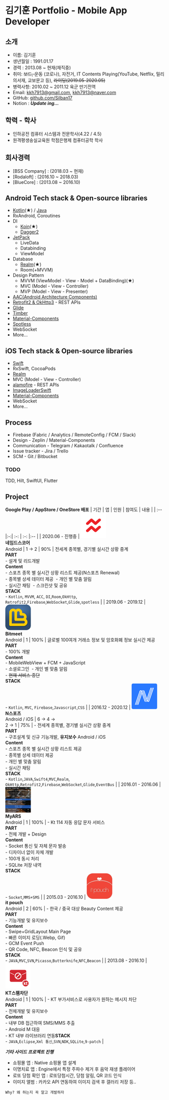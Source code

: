 
# 김기훈 Portfolio - Mobile App Developer

## 소개
- 이름: 김기훈
- 생년월일 : 1991.01.17
- 경력 : 2013.08 ~ 현재(재직중)
- 취미: ~~보드, 운동~~ (코로나), 자전거, IT Contents Playing(YouTube, Netflix, 밀리의서재, 교보문고 등), ~~라이딩(2019.05-2020.05)~~
- 병력사항: 2010.02 ~ 2011.12 육군 만기전역
- Email: kkh7913@gmail.com, kkh7913@naver.com
- GitHub: [github.com/Silban17](https://github.com/Silban17)
- Notion : ***Update ing...***

## 학력 - 학사
- 인하공전 컴퓨터 시스템과 전문학사(4.22 / 4.5)
- 원격평생숭실교육원 학점은행제 컴퓨터공학 학사

## 회사경력
- [BSS Company] : (2018.03 ~ 현재)
- [Rodaloft] : (2016.10 ~ 2018.03)
- [BlueCore] : (2013.08 ~ 2016.10)

## Android Tech stack & Open-source libraries
- [Kotlin](https://kotlinlang.org/)(★) / [Java](https://www.java.com/)
- RxAndroid, Coroutines
- DI
  - [Koin](https://github.com/InsertKoinIO/koin)(★)
  - [Dagger2](https://dagger.dev/)
- [JetPack](https://developer.android.com/jetpack)
  - LiveData
  - Databinding
  - ViewModel
- Database
  - [Realm](https://realm.io/kr/)(★)
  - Room(+MVVM)
- Design Pattern
  - MVVM (ViewModel - View - Model + DataBinding)(★)
  - MVC (Model - View - Controller)
  - MVP (Model - View - Presenter)
- [AAC(Android Architecture Components)](https://developer.android.com/jetpack/guide?authuser=2)
- [Retrofit2 & OkHttp3](https://github.com/square/retrofit) - REST APIs
- [Glide](https://github.com/bumptech/glide)
- [Timber](https://github.com/JakeWharton/timber)
- [Material-Components](https://github.com/material-components/material-components-android)
- [Spotless](https://github.com/diffplug/spotless)
- WebSocket
 - More...
 
 ## iOS Tech stack & Open-source libraries
- [Swift](https://developer.apple.com/swift/)
- RxSwift, CocoaPods
- [Realm](https://realm.io/kr/)
- MVC (Model - View - Controller)
- [alamofire](https://github.com/Alamofire/Alamofire) - REST APIs
- [ImageLoaderSwift](https://github.com/hirohisa/ImageLoaderSwift)
- [Material-Components](https://github.com/material-components/material-components-android)
- WebSocket
 - More...
 
 ## Process
- Firebase (Fabric / Analytics / RemoteConfig / FCM / Slack)
- Design - Zeplin / Material-Components
- Communication - Telegram / Kakaotalk / Confluence
- Issue tracker - Jira / Trello
- SCM - Git / Bitbucket

### TODO
TDD, Hilt, SwiftUI, Flutter

 ## Project
 **Google Play / AppStore / OneStore 배포**
 | 기간 | 앱 | 인원 | 참여도 | 내용 |
 | :-- |:-:| :-: |  :-:  |:-- |
| 2020.06 - 진행중 | <a href="https://play.google.com/store/apps/details?id=com.bss.sports" target="_blank"><img src="Image/ico_named.png" width="80" height="80"></a><br>**네임드스코어**<br>Android | 1 -> 2 | 90% | 전세계 종목별, 경기별 실시간 상황 중계<br>**PART**<br>  - 설계 및 리드개발<br> **Content**<br>- 스포츠 종목 별 실시간 상황 리스트 제공(N스포츠 Renewal)<br>- 종목별 상세 데이터 제공&nbsp;&nbsp;- 개인 별 맞춤 알림<br>- 실시간 채팅&nbsp;&nbsp;- 스크린샷 및 공유<br>**STACK**<br>- `Kotlin`, `MVVM`, `ACC`, `DI`,`Room`,`OkHttp`,<br>`Retrofit2`,`Firebase`,`WebSocket`,`Glide`,`spotless` |
| 2019.06 - 2019.12 | <img src="Image/ico_bitmeet.png" width="80" height="80"><br>**Bitmeet**<br>Android | 1 | 100% | 글로벌 100여개 거래소 정보 및 암호화폐 정보 실시간 제공<br>**PART**<br>  - 100% 개발<br> **Content**<br>- MobileWebView + FCM + JavaScript<br>- 소셜로그인&nbsp;&nbsp;- 개인 별 맞춤 알림<br>- ~~현재 서비스 중단~~<br>**STACK**<br>- `Kotlin`, `MVC`, `Firebase`,`Javascript`,`CSS` |
| 2016.12 - 2020.12 | <a href="https://onesto.re/0000712067" target="_blank"><img src="Image/ico_nsports.png" width="80" height="80"></a><br>**N스포츠**<br>Android / iOS | 6 -> 4 -><br> 2 -> 1 | 75% | - 전세계 종목별, 경기별 실시간 상황 중계 <br> **PART**<br>- 구조설계 및 신규 기능개발, <b>유지보수</b> Android / iOS<br> **Content**<br>- 스포츠 종목 별 실시간 상황 리스트 제공<br>- 종목별 상세 데이터 제공<br>- 개인 별 맞춤 알림<br>- 실시간 채팅<br>**STACK**<br> - `Kotlin`,`JAVA`,`Swift4`,`MVC`,`Realm`,<br>`OkHttp`,`Retrofit2`,`Firebase`,`WebSocket`,`Glide`,`EventBus` |
| 2016.01 - 2016.06 |<img src="Image/myArs.png" width="80" height="80"><br>**MyARS**<br>Android | 1 | 100% | - Kt 114 자동 응답 문자 서비스<br> **PART**<br>- 전체 개발 + Design<br> **Content**<br>- Socket 통신 및 자체 문자 발송<br>- 디자이너 없이 자체 개발<br>- 100개 동시 처리<br>- SQLite 저장 내역<br>**STACK**<br> - `Socket`,`MMS+SMS` |
| 2015.03 - 2016.10 | <a href="https://play.google.com/store/apps/details?id=com.bluecore.app.itpouch" target="_blank"><img src="Image/ico_itpouch.webp" width="80" height="80"></a><br>**it pouch**<br>Android | 2 | 60% | - 한국 / 중국 대상 Beauty Content 제공<br> **PART**<br>- 기능개발 및 유지보수<br> **Content**<br>- Swipe+GridLayout Main Page<br>- 빠른 이미지 로딩(.Webp, Gif)<br>- GCM Event Push<br>- QR Code, NFC, Beacon 인식 및 공유<br>**STACK**<br> - `JAVA`,`MVC`,`SVN`,`Picasso`,`Butterknife`,`NFC`,`Beacon` |
| 2013.08 - 2016.10 | <a href="https://play.google.com/store/apps/details?id=com.olleh.spam" target="_blank"><img src="Image/ico_spam.webp" width="80" height="80"></a><br>**KT스팸차단**<br>Android | 1 | 100% | - KT 부가서비스로 사용자가 원하는 메시지 차단<br> **PART**<br>- 전체개발 및 유지보수<br> **Content**<br>- 내부 DB 접근하여 SMS/MMS 추출<br>- Android M 대응<br>- KT 내부 라이브러리 연동**STACK**<br> - `JAVA`,`Eclipse`,`Xml 통신`,`SVN`,`NDK`,`SQLite`,`9-patch` |

***기타 사이드 프로젝트 진행***<br>
 - 쇼핑몰 앱 : Native 쇼핑몰 앱 설계 <br>
 - 이명치료 앱 : Engine에서 특정 주파수 제거 후 음악 재생 플레이어<br>
 - 로또 당첨 확인 앱 : 로또당첨시간, 당첨 알림, QR 코드 인식
 - 이미지 앨범 : 카카오 API 연동하여 이미지 검색 후 갤러리 저장 등..
 
 ```
Why? 왜 하는지 꼭 알고 개발하자
```
